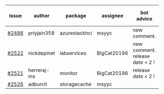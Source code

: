 | issue | author | package | assignee | bot advice | created date of issue | target release date | date from target |
| ------ | ------ | ------ | ------ | ------ | ------ | ------ | :-----: |
| [#2488](https://github.com/Azure/sdk-release-request/issues/2488) | priyjain358 | azurestackhci | msyyc | new comment.  <br> | 02-25 | 04-07 |   |
| [#2522](https://github.com/Azure/sdk-release-request/issues/2522) | nickdepinet | labservices | BigCat20196 | new comment.  <br> release date < 2 ! <br> | 03-10 | 03-17 | 2 |
| [#2521](https://github.com/Azure/sdk-release-request/issues/2521) | herreraj-ms | monitor | BigCat20196 |   release date < 2 ! <br> | 03-09 | 03-14 | 0 |
| [#2526](https://github.com/Azure/sdk-release-request/issues/2526) | adburch | storagecache | msyyc |   | 03-11 | 03-21 |   |
